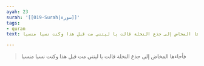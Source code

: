 ```yaml
---
ayah: 23
surah: '[[019-Surah|سورة]]'
tags:
- quran
text: فأجاءها المخاض إلى جذع النخلة قالت يا ليتني مت قبل هذا وكنت نسيا منسيا

---
```

> فأجاءها المخاض إلى جذع النخلة قالت يا ليتني مت قبل هذا وكنت نسيا منسيا
